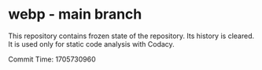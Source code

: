 # webp - main branch

This repository contains frozen state of the repository.
Its history is cleared. It is used only for static code
analysis with Codacy.

Commit Time: 1705730960